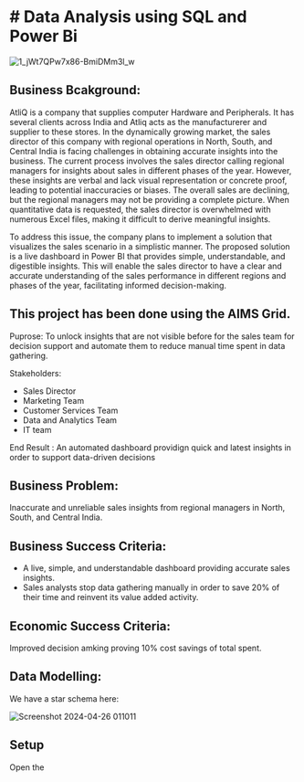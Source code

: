 # # Data Analysis using SQL and Power Bi
![1_jWt7QPw7x86-BmiDMm3l_w](https://github.com/code-red-Marshall/Pharmabot--LLM-chatbot/assets/82904501/c1b1f8be-53c6-4eae-933e-c2e6c24a723e)

## Business Bcakground: 

AtliQ is a company that supplies computer Hardware and Peripherals. It has several clients across India and Atliq acts as the manufacturerer and supplier to these stores.
In the dynamically growing market, the sales director of this company with regional operations in North, South, and Central India is facing challenges in obtaining accurate insights into the business. The current process involves the sales director calling regional managers for insights about sales in different phases of the year. However, these insights are verbal and lack visual representation or concrete proof, leading to potential inaccuracies or biases. The overall sales are declining, but the regional managers may not be providing a complete picture. When quantitative data is requested, the sales director is overwhelmed with numerous Excel files, making it difficult to derive meaningful insights.

To address this issue, the company plans to implement a solution that visualizes the sales scenario in a simplistic manner. The proposed solution is a live dashboard in Power BI that provides simple, understandable, and digestible insights. This will enable the sales director to have a clear and accurate understanding of the sales performance in different regions and phases of the year, facilitating informed decision-making.

## This project has been done using the AIMS Grid.
Puprose: 
To unlock insights that are not visible before for the sales team for decision support and automate them to reduce manual time spent in data gathering.

Stakeholders: 
- Sales Director
- Marketing Team
- Customer Services Team
- Data and Analytics Team
- IT team

End Result :
An automated dashboard providign quick and latest insights in order to support data-driven decisions

## Business Problem: 
Inaccurate and unreliable sales insights from regional managers in North, South, and Central India.

## Business Success Criteria:
- A live, simple, and understandable dashboard providing accurate sales insights.
- Sales analysts stop data gathering manually in order to save 20% of their time and reinvent its value added activity.

## Economic Success Criteria: 
Improved decision amking proving 10% cost savings of total spent.


## Data Modelling: 

We have a star schema here:

![Screenshot 2024-04-26 011011](https://github.com/code-red-Marshall/Pharmabot--LLM-chatbot/assets/82904501/a80ace7e-aaf6-444d-be8f-6926c9595e57)

## Setup

Open the 


